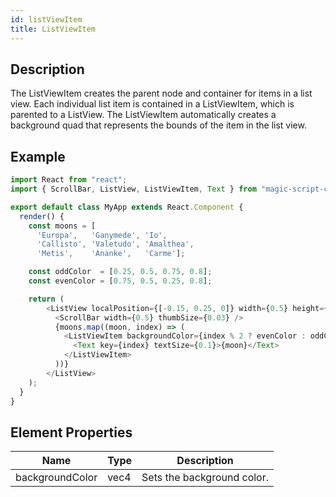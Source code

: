 ```yaml
---
id: listViewItem
title: ListViewItem
---
```

## Description
The ListViewItem creates the parent node and container for items in a list view. Each individual list item is contained in a ListViewItem, which is parented to a ListView. The ListViewItem automatically creates a background quad that represents the bounds of the item in the list view.

## Example

```javascript
import React from "react";
import { ScrollBar, ListView, ListViewItem, Text } from "magic-script-components";

export default class MyApp extends React.Component {
  render() {
    const moons = [
      'Europa',   'Ganymede', 'Io',
      'Callisto', 'Valetudo', 'Amalthea',
      'Metis',    'Ananke',   'Carme'];

    const oddColor  = [0.25, 0.5, 0.75, 0.8];
    const evenColor = [0.75, 0.5, 0.25, 0.8];

    return (
        <ListView localPosition={[-0.15, 0.25, 0]} width={0.5} height={0.6}>
          <ScrollBar width={0.5} thumbSize={0.03} />
          {moons.map((moon, index) => (
            <ListViewItem backgroundColor={index % 2 ? evenColor : oddColor}>
              <Text key={index} textSize={0.1}>{moon}</Text>
            </ListViewItem>
          ))}
        </ListView>
    );
  }
}
```

## Element Properties
| Name            | Type  | Description                |
| --------------- | ----- | -------------------------- |
| backgroundColor | vec4  | Sets the background color. |
